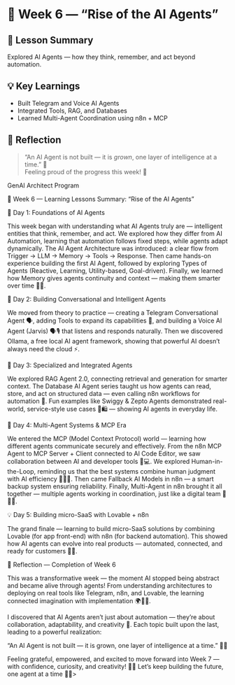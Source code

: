 # 🤖 Week 6 — “Rise of the AI Agents”

## 🧩 Lesson Summary
Explored AI Agents — how they think, remember, and act beyond automation.

## 💡 Key Learnings
- Built Telegram and Voice AI Agents  
- Integrated Tools, RAG, and Databases  
- Learned Multi-Agent Coordination using n8n + MCP

## 💭 Reflection
> “An AI Agent is not built — it is *grown*, one layer of intelligence at a time.” 🌱  
Feeling proud of the progress this week! 💪
>
GenAI Architect Program

🧭 Week 6 — Learning Lessons Summary: “Rise of the AI Agents”

🤖 Day 1: Foundations of AI Agents

This week began with understanding what AI Agents truly are — intelligent entities that think, remember, and act.
We explored how they differ from AI Automation, learning that automation follows fixed steps, while agents adapt dynamically.
The AI Agent Architecture was introduced: a clear flow from Trigger → LLM → Memory → Tools → Response.
Then came hands-on experience building the first AI Agent, followed by exploring Types of Agents (Reactive, Learning, Utility-based, Goal-driven).
Finally, we learned how Memory gives agents continuity and context — making them smarter over time 🧠✨.

💬 Day 2: Building Conversational and Intelligent Agents

We moved from theory to practice — creating a Telegram Conversational Agent 🗣️, adding Tools to expand its capabilities 🔧, and building a Voice AI Agent (Jarvis) 🗣️🎙️ that listens and responds naturally.
Then we discovered Ollama, a free local AI agent framework, showing that powerful AI doesn’t always need the cloud ⚡.

🧩 Day 3: Specialized and Integrated Agents

We explored RAG Agent 2.0, connecting retrieval and generation for smarter context.
The Database AI Agent series taught us how agents can read, store, and act on structured data — even calling n8n workflows for automation 🚀.
Fun examples like Swiggy & Zepto Agents demonstrated real-world, service-style use cases 🍔🛍️ — showing AI agents in everyday life.

🔗 Day 4: Multi-Agent Systems & MCP Era

We entered the MCP (Model Context Protocol) world — learning how different agents communicate securely and effectively.
From the n8n MCP Agent to MCP Server + Client connected to AI Code Editor, we saw collaboration between AI and developer tools 🤝💻.
We explored Human-in-the-Loop, reminding us that the best systems combine human judgment with AI efficiency 🧑‍💼🤖.
Then came Fallback AI Models in n8n — a smart backup system ensuring reliability.
Finally, Multi-Agent in n8n brought it all together — multiple agents working in coordination, just like a digital team 🧠🧠🧠.

💡 Day 5: Building micro-SaaS with Lovable + n8n

The grand finale — learning to build micro-SaaS solutions by combining Lovable (for app front-end) with n8n (for backend automation).
This showed how AI agents can evolve into real products — automated, connected, and ready for customers 💼🚀.

🌈 Reflection — Completion of Week 6

This was a transformative week — the moment AI stopped being abstract and became alive through agents!
From understanding architectures to deploying on real tools like Telegram, n8n, and Lovable, the learning connected imagination with implementation 🌍💬💡.

I discovered that AI Agents aren’t just about automation — they’re about collaboration, adaptability, and creativity 🤝.
Each topic built upon the last, leading to a powerful realization:

“An AI Agent is not built — it is grown, one layer of intelligence at a time.” 🌱✨

Feeling grateful, empowered, and excited to move forward into Week 7 — with confidence, curiosity, and creativity! 💪🔥
Let’s keep building the future, one agent at a time 🤖💙> 
